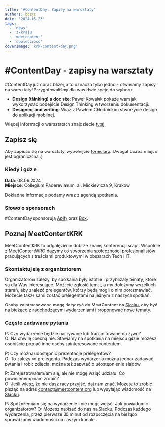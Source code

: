 ```yaml
---
title: '#ContentDay: Zapisy na warsztaty'
authors: bczyz
date: '2024-05-23'
tags:
  - 'news'
  - 'z-kraju'
  - 'meetcontent'
  - 'spolecznosc'
coverImage: 'krk-content-day.png'
---
```


# #ContentDay - zapisy na warsztaty

#ContentDay już coraz bliżej, a to oznacza tylko jedno - otwieramy zapisy na warsztaty! 
Przygotowaliśmy dla was dwie opcje do wyboru:

* **Design (thinking) a doc site**: Paweł Kowaluk pokaże wam jak wykorzystać podejście Design Thinking w tworzeniu dokumentacji.
* **Designing and writing**: Wraz z Pawłem Chłodnickim stworzycie design do aplikacji mobilnej.

Więcej informacji o warsztatach znajdziecie [tutaj](https://meetcontent.github.io/full-day#workshops).

<!--truncate-->
## Zapisz się

Aby zapisać się na warsztaty, wypełnijcie [formularz](https://forms.gle/cM5NFSK2Tyc9wmxe9).
Uwaga! Liczba miejsc jest ograniczona :) 

### Kiedy i gdzie

**Data**: 08.06.2024 <br /> **Miejsce**: Collegium
Paderevianum, al. Mickiewicza 9, Kraków

Dokładne informacje podamy wraz z agendą spotkania.

### Słowo o sponsorach

#ContentDay sponsorują [Apify](https://apify.com/) oraz [Box](https://www.box.com).

## Poznaj MeetContentKRK

MeetContentKRK to odgałęzienie dobrze znanej konferencji soap!. Wspólnie z
MeetContentWRO dążymy do stworzenia społeczności profesjonalistów pracujących z
treściami produktowymi w obszarach Tech i IT.

### Skontaktuj się z organizatorem

Organizatorom zależy, by spotkania były istotne i przybliżały tematy, które są
dla Was interesujące. Możecie zgłosić temat, a my dołożymy wszelkich starań, aby
znaleźć prelegentów, którzy będą mogli o nim porozmawiać. Możecie także sami
zostać prelegentami na jednym z naszych spotkań.

Osoby zainteresowane mogą dołączyć do MeetContent na [Slacku](https://meetcontent.slack.com/), aby być na bieżąco
z nadchodzącymi wydarzeniami i proponować nowe tematy.

### Często zadawane pytania

P: Czy wydarzenie będzie nagrywane lub transmitowane na żywo? <br /> O: Na
chwilę obecną nie. Stawiamy na spotkania na miejscu gdzie możesz osobiście
poznać inne osoby zainteresowane contentem.

P: Czy można udostępnić prezentacje prelegentów? <br /> O: To zależy od
prelegenta. Podczas wydarzenia można jednak zadawać pytania i robić zdjęcia,
można też zapytać o udostępnienie slajdów.

P: Zarejestrowałem/am się, ale nie mogę wziąć udziału. Co powinienem/nnam
zrobić? <br /> O: Jeśli wiesz, że nie dasz rady przyjść, daj nam znać. Możesz to
zrobić pisząc na adres contact@meetcontent.org lub wysyłając wiadomość na
[Slacku](https://meetcontent.slack.com/).

P: Spóźniłem/am się na wydarzenie i nie mogę wejść. Jak powiadomić
organizatorów?
O: Możesz napisać do nas na Slacku.
Podczas każdego wydarzenia, przez pierwsze 30 minut od rozpoczęcia na bieżąco sprawdzamy wiadomości na naszym kanale .
